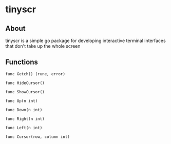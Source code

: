 # tinyscr

## About

tinyscr is a simple go package for developing interactive terminal interfaces that don't take up the whole screen

## Functions

```
func Getch() (rune, error)
```

```
func HideCursor()
```

```
func ShowCursor()
```

```
func Up(n int)
```

```
func Down(n int)
```

```
func Right(n int)
```

```
func Left(n int)
```

```
func Cursor(row, column int)
```

